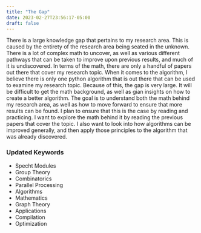 ```yaml
---
title: "The Gap"
date: 2023-02-27T23:56:17-05:00
draft: false
---
```


There is a large knowledge gap that pertains to my research area. This is caused by the entirety of the research area being seated in the unknown. There is a lot of complex math to uncover, as well as various different pathways that can be taken to improve upon previous results, and much of it is undiscovered. In terms of the math, there are only a handful of papers out there that cover my research topic. When it comes to the algorithm, I believe there is only one python algorithm that is out there that can be used to examine my research topic. Because of this, the gap is very large. It will be difficult to get the math background, as well as gian insights on how to create a better algorithm. The goal is to understand both the math behind my research area, as well as how to move forward to ensure that more results can be found. I plan to ensure that this is the case by reading and practicing. I want to explore the math behind it by reading the previous papers that cover the topic. I also want to look into how algorithms can be improved generally, and then apply those principles to the algorithm that was already discovered.

### Updated Keywords

* Specht Modules
* Group Theory
* Combinatorics
* Parallel Processing
* Algorithms
* Mathematics
* Graph Theory
* Applications
* Compilation
* Optimization